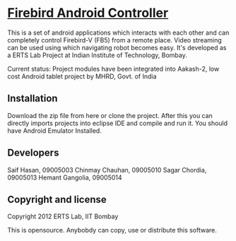 [Firebird Android Controller](#)
=================

This is a set of android applications which interacts with each other and can completely control Firebird-V (FB5) from a remote place. Video streaming can be used using which navigating robot becomes easy. It's developed as a ERTS Lab Project at Indian Institute of Technology, Bombay.

Current status: Project modules have been integrated into Aakash-2, low cost Android tablet project by MHRD, Govt. of India

Installation
----------

Download the zip file from here or clone the project. After this you can directly imports projects into eclipse IDE and compile and run it. You should have Android Emulator Installed.


Developers
-------

Saif Hasan, 09005003
Chinmay Chauhan, 09005010
Sagar Chordia, 09005013
Hemant Gangolia, 09005014


Copyright and license
---------------------

Copyright 2012 ERTS Lab, IIT Bombay

This is opensource. Anybobdy can copy, use or distribute this software.
